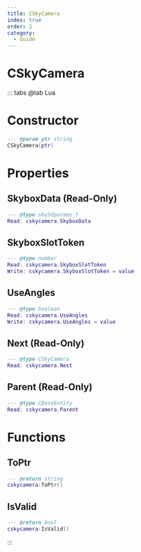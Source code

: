 ```yaml
---
title: CSkyCamera
index: true
order: 2
category:
  - Guide
---
```


# CSkyCamera

::: tabs
@tab Lua
# Constructor
```lua
--- @param ptr string
CSkyCamera(ptr)
```
# Properties
## SkyboxData (Read-Only)
```lua
--- @type sky3dparams_t
Read: cskycamera.SkyboxData
```
## SkyboxSlotToken 
```lua
--- @type number
Read: cskycamera.SkyboxSlotToken
Write: cskycamera.SkyboxSlotToken = value
```
## UseAngles 
```lua
--- @type boolean
Read: cskycamera.UseAngles
Write: cskycamera.UseAngles = value
```
## Next (Read-Only)
```lua
--- @type CSkyCamera
Read: cskycamera.Next
```
## Parent (Read-Only)
```lua
--- @type CBaseEntity
Read: cskycamera.Parent
```
# Functions
## ToPtr
```lua
--- @return string
cskycamera:ToPtr()
```
## IsValid
```lua
--- @return bool
cskycamera:IsValid()
```

:::
